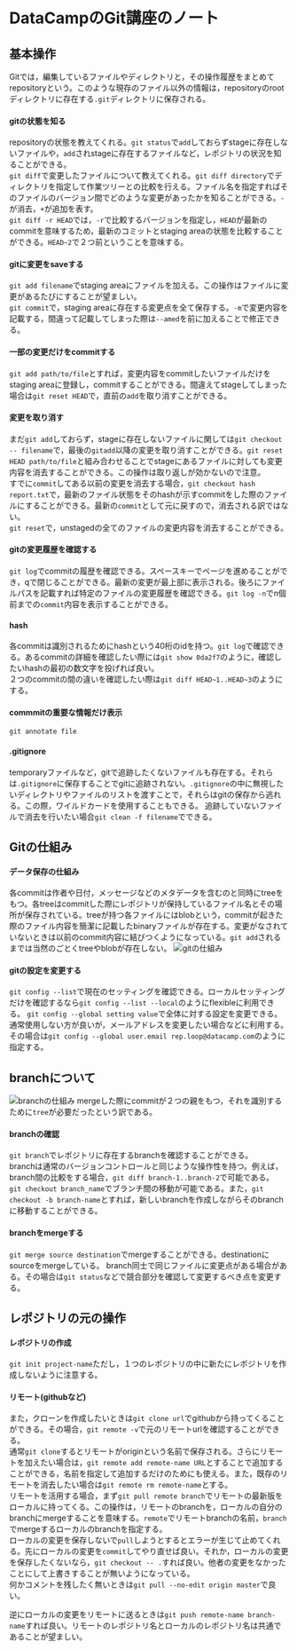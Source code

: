 # DataCampのGit講座のノート  

## 基本操作
Gitでは，編集しているファイルやディレクトリと，その操作履歴をまとめてrepositoryという。このような現存のファイル以外の情報は，repositoryのrootディレクトリに存在する`.git`ディレクトリに保存される。  

#### gitの状態を知る  
repositoryの状態を教えてくれる。`git status`で`add`しておらずstageに存在しないファイルや，`add`されstageに存在するファイルなど，レポジトリの状況を知ることができる。  
`git diff`で変更したファイルについて教えてくれる。`git diff directory`でディレクトリを指定して作業ツリーとの比較を行える。ファイル名を指定すればそのファイルのバージョン間でどのような変更があったかを知ることができる。`-`が消去，`+`が追加を表す。  
`git diff -r HEAD`では，`-r`で比較するバージョンを指定し，`HEAD`が最新のcommitを意味するため，最新のコミットとstaging areaの状態を比較することができる。`HEAD~2`で２つ前ということを意味する。  

#### gitに変更をsaveする  
`git add filename`でstaging areaにファイルを加える。この操作はファイルに変更があるたびにすることが望ましい。  
`git commit`で，staging areaに存在する変更点を全て保存する。`-m`で変更内容を記載する，間違って記載してしまった際は`--amed`を前に加えることで修正できる。  

#### 一部の変更だけをcommitする  
`git add path/to/file`とすれば，変更内容をcommitしたいファイルだけをstaging areaに登録し，commitすることができる。間違えてstageしてしまった場合は`git reset HEAD`で，直前の`add`を取り消すことができる。  

#### 変更を取り消す  
まだ`git add`しておらず，stageに存在しないファイルに関しては`git checkout -- filename`で，最後の`gitadd`以降の変更を取り消すことができる。`git reset HEAD path/to/file`と組み合わせることでstageにあるファイルに対しても変更内容を消去することができる。この操作は取り返しが効かないので注意。  
すでに`commit`してある以前の変更を消去する場合，`git checkout hash report.txt`で，最新のファイル状態をそのhashが示すcommitをした際のファイルにすることができる。最新の`commit`として元に戻すので，消去される訳ではない。  
`git reset`で，unstagedの全てのファイルの変更内容を消去することができる。  

#### gitの変更履歴を確認する  
`git log`でcommitの履歴を確認できる。スペースキーでページを進めることができ，qで閉じることができる。最新の変更が最上部に表示される。後ろにファイルパスを記載すれば特定のファイルの変更履歴を確認できる。`git log -n`でn個前までの`commit`内容を表示することができる。  

#### hash  
各commitは識別されるためにhashという40桁のidを持つ。`git log`で確認できる。あるcommitの詳細を確認したい際には`git show 0da2f7`のように，確認したいhashの最初の数文字を投げれば良い。  
２つのcommitの間の違いを確認したい際は`git diff HEAD~1..HEAD~3`のようにする。  

#### commmitの重要な情報だけ表示  
`git annotate file`  

#### .gitignore
temporaryファイルなど，gitで追跡したくないファイルも存在する。それらは`.gitignore`に保存することでgitに追跡されない。`.gitignore`の中に無視したいディレクトリやファイルのリストを渡すことで，それらはgitの保存から逃れる。この際，ワイルドカードを使用することもできる。
追跡していないファイルで消去を行いたい場合`git clean -f filename`でできる。  

## Gitの仕組み  

#### データ保存の仕組み  
各commitは作者や日付，メッセージなどのメタデータを含むのと同時にtreeをもつ。各treeはcommitした際にレポジトリが保持しているファイル名とその場所が保存されている。treeが持つ各ファイルにはblobという，commitが起きた際のファイル内容を簡潔に記載したbinaryファイルが存在する。変更がなされていないときは以前のcommit内容に結びつくようになっている。`git add`されるまでは当然のごとくtreeやblobが存在しない。
![gitの仕組み](https://assets.datacamp.com/production/repositories/1545/datasets/71c08f5726f7192c0303d4ce84d4ecb9336c6fa5/gds_2_1_diagram.svg)

#### gitの設定を変更する  
`git config --list`で現在のセッティングを確認できる。ローカルセッティングだけを確認するなら`git config --list --local`のようにflexibleに利用できる。
`git config --global setting value`で全体に対する設定を変更できる。通常使用しない方が良いが，メールアドレスを変更したい場合などに利用する。その場合は`git config --global user.email rep.loop@datacamp.com`のように指定する。  

## branchについて  
![branchの仕組み](https://assets.datacamp.com/production/repositories/1545/datasets/836c41b57bbbd4d589a3d0a08e9befebd9807790/gds_4_1_diagram.svg)
mergeした際にcommitが２つの親をもつ，それを識別するために`tree`が必要だったという訳である。  

#### branchの確認  
`git branch`でレポジトリに存在するbranchを確認することができる。  
branchは通常のバージョンコントロールと同じような操作性を持つ。例えば，branch間の比較をする場合，`git diff branch-1..branch-2`で可能である。  
`git checkout branch_name`でブランチ間の移動が可能である。また，`git checkout -b branch-name`とすれば，新しいbranchを作成しながらそのbranchに移動することができる。

#### branchをmergeする
`git merge source destination`でmergeすることができる。destinationにsourceをmergeしている。
branch同士で同じファイルに変更点がある場合がある。その場合は`git status`などで競合部分を確認して変更するべき点を変更する。  

## レポジトリの元の操作  

#### レポジトリの作成  
`git init project-name`ただし，１つのレポジトリの中に新たにレポジトリを作成しないように注意する。

#### リモート(githubなど)
また，クローンを作成したいときは`git clone url`でgithubから持ってくることができる。その場合，`git remote -v`で元のリモートurlを確認することができる。  
通常`git clone`するとリモートがoriginという名前で保存される。さらにリモートを加えたい場合は，`git remote add remote-name URL`とすることで追加することができる，名前を指定して追加するだけのためにも使える。また，既存のリモートを消去したい場合は`git remote rm remote-name`とする。  
リモートを活用する場合，まず`git pull remote branch`でリモートの最新版をローカルに持ってくる。この操作は，リモートのbranchを，ローカルの自分のbranchにmergeすることを意味する。`remote`でリモートbranchの名前，`branch`でmergeするローカルのbranchを指定する。  
ローカルの変更を保存しないで`pull`しようとするとエラーが生じて止めてくれる。先にローカルの変更を`commit`してやり直せば良い。それか，ローカルの変更を保存したくないなら，`git checkout -- .`すれば良い。他者の変更をなかったことにして上書きすることが無いようになっている。  
何かコメントを残したく無いときは`git pull --no-edit origin master`で良い。

逆にローカルの変更をリモートに送るときは`git push remote-name branch-name`すれば良い。リモートのレポジトリ名とローカルのレポジトリ名は共通であることが望ましい。  
